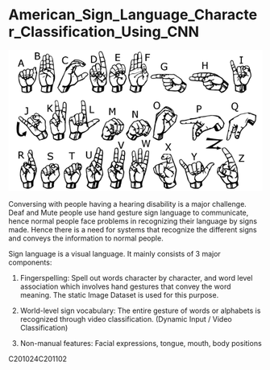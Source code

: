 # American_Sign_Language_Character_Classification_Using_CNN

![American Sign Language](https://github.com/VikrantShah/American_Sign_Language_Character_Classification_Using_CNN/blob/main/american_sign_language.webp)

Conversing with people having a hearing disability is a major challenge. Deaf and Mute people use hand gesture sign language to communicate, hence normal people face problems in recognizing their language by signs made. Hence there is a need for systems that recognize the different signs and conveys the information to normal people.

Sign language is a visual language. It mainly consists of 3 major components:

1. Fingerspelling: Spell out words character by character, and word level association which involves hand gestures that convey the word meaning. The static Image Dataset is used for this purpose.

2. World-level sign vocabulary: The entire gesture of words or alphabets is recognized through video classification. (Dynamic Input / Video Classification)

3. Non-manual features: Facial expressions, tongue, mouth, body positions

C201024C201102

